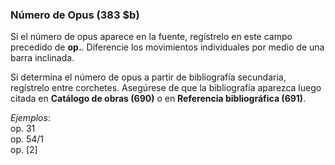 ### Número de Opus (383 $b)

Si el número de opus aparece en la fuente, regístrelo en este campo precedido de **op.**. Diferencie los movimientos individuales por medio de una barra inclinada.

Si determina el número de opus a partir de bibliografía secundaria, regístrelo entre corchetes. Asegúrese de que la bibliografía aparezca luego citada en **Catálogo de obras (690)** o en **Referencia bibliográfica (691)**.

_Ejemplos_:  
op. 31  
op. 54/1  
op. [2]
